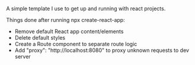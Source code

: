 A simple template I use to get up and running with react projects.

Things done after running npx create-react-app:

- Remove default React app content/elements
- Delete default styles
- Create a Route component to separate route logic
- Add "proxy": "http://localhost:8080" to proxy unknown requests to dev server